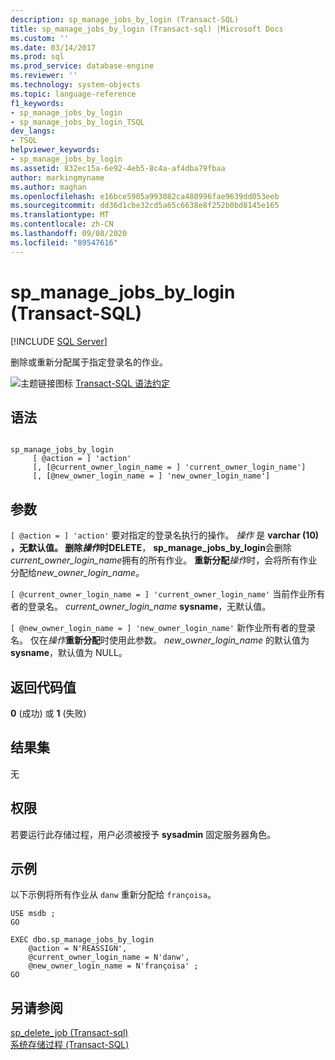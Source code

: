 ```yaml
---
description: sp_manage_jobs_by_login (Transact-SQL)
title: sp_manage_jobs_by_login (Transact-sql) |Microsoft Docs
ms.custom: ''
ms.date: 03/14/2017
ms.prod: sql
ms.prod_service: database-engine
ms.reviewer: ''
ms.technology: system-objects
ms.topic: language-reference
f1_keywords:
- sp_manage_jobs_by_login
- sp_manage_jobs_by_login_TSQL
dev_langs:
- TSQL
helpviewer_keywords:
- sp_manage_jobs_by_login
ms.assetid: 832ec15a-6e92-4eb5-8c4a-af4dba79fbaa
author: markingmyname
ms.author: maghan
ms.openlocfilehash: e16bce5905a993082ca480996fae9639dd053eeb
ms.sourcegitcommit: dd36d1cbe32cd5a65c6638e8f252b0bd8145e165
ms.translationtype: MT
ms.contentlocale: zh-CN
ms.lasthandoff: 09/08/2020
ms.locfileid: "89547616"
---
```

# <a name="sp_manage_jobs_by_login-transact-sql"></a>sp_manage_jobs_by_login (Transact-SQL)
[!INCLUDE [SQL Server](../../includes/applies-to-version/sqlserver.md)]

  删除或重新分配属于指定登录名的作业。  
  
 ![主题链接图标](../../database-engine/configure-windows/media/topic-link.gif "“主题链接”图标") [Transact-SQL 语法约定](../../t-sql/language-elements/transact-sql-syntax-conventions-transact-sql.md)  
  
## <a name="syntax"></a>语法  
  
```  
  
sp_manage_jobs_by_login  
     [ @action = ] 'action'  
     [, [@current_owner_login_name = ] 'current_owner_login_name']  
     [, [@new_owner_login_name = ] 'new_owner_login_name']  
```  
  
## <a name="arguments"></a>参数  
`[ @action = ] 'action'` 要对指定的登录名执行的操作。 *操作* 是 **varchar (10) **，无默认值。 删除*操作*时**DELETE**， **sp_manage_jobs_by_login**会删除*current_owner_login_name*拥有的所有作业。 **重新分配***操作*时，会将所有作业分配给*new_owner_login_name*。  
  
`[ @current_owner_login_name = ] 'current_owner_login_name'` 当前作业所有者的登录名。 *current_owner_login_name* **sysname**，无默认值。  
  
`[ @new_owner_login_name = ] 'new_owner_login_name'` 新作业所有者的登录名。 仅在*操作***重新分配**时使用此参数。 *new_owner_login_name* 的默认值为 **sysname**，默认值为 NULL。  
  
## <a name="return-code-values"></a>返回代码值  
 **0** (成功) 或 **1** (失败)   
  
## <a name="result-sets"></a>结果集  
 无  
  
## <a name="permissions"></a>权限  
 若要运行此存储过程，用户必须被授予 **sysadmin** 固定服务器角色。  
  
## <a name="examples"></a>示例  
 以下示例将所有作业从 `danw` 重新分配给 `françoisa`。  
  
```  
USE msdb ;  
GO  
  
EXEC dbo.sp_manage_jobs_by_login  
    @action = N'REASSIGN',  
    @current_owner_login_name = N'danw',  
    @new_owner_login_name = N'françoisa' ;  
GO  
```  
  
## <a name="see-also"></a>另请参阅  
 [sp_delete_job &#40;Transact-sql&#41;](../../relational-databases/system-stored-procedures/sp-delete-job-transact-sql.md)   
 [系统存储过程 (Transact-SQL)](../../relational-databases/system-stored-procedures/system-stored-procedures-transact-sql.md)  
  
  

